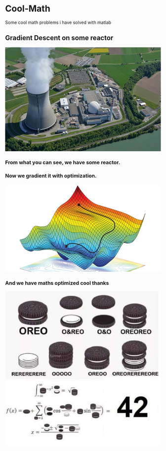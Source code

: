 # Cool-Math
Some cool math problems i have solved with matlab<br>

## Gradient Descent on some reactor

![meme1](./gradient_reactor/to_readme.jpeg)

### From what you can see, we have some reactor.<br>
### Now we gradient it with optimization.<br>
![meme2](./gradient_reactor/to_readme2.jpeg)
### And we have maths optimized cool thanks<br>
![meme3](./gradient_reactor/to_readme3.jpg)
